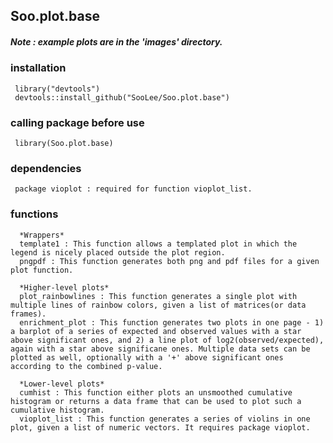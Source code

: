 ## Soo.plot.base


##### Note : example plots are in the 'images' directory.

### installation
     library("devtools")
     devtools::install_github("SooLee/Soo.plot.base")
     
### calling package before use
     library(Soo.plot.base)

### dependencies
     package vioplot : required for function vioplot_list.

### functions
      *Wrappers*
      template1 : This function allows a templated plot in which the legend is nicely placed outside the plot region.
      pngpdf : This function generates both png and pdf files for a given plot function.
      
      *Higher-level plots*
      plot_rainbowlines : This function generates a single plot with multiple lines of rainbow colors, given a list of matrices(or data frames).
      enrichment_plot : This function generates two plots in one page - 1) a barplot of a series of expected and observed values with a star above significant ones, and 2) a line plot of log2(observed/expected), again with a star above significane ones. Multiple data sets can be plotted as well, optionally with a '+' above significant ones according to the combined p-value.
      
      *Lower-level plots*
      cumhist : This function either plots an unsmoothed cumulative histogram or returns a data frame that can be used to plot such a cumulative histogram.
      vioplot_list : This function generates a series of violins in one plot, given a list of numeric vectors. It requires package vioplot.





